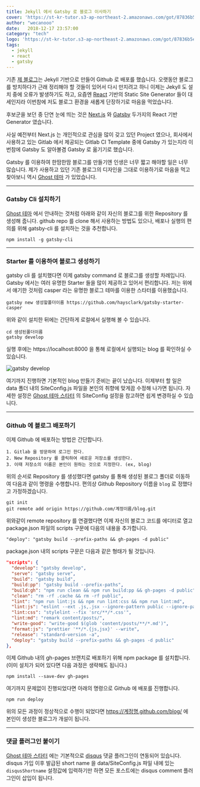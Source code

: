 ```yaml
---
title: Jekyll 에서 Gatsby 로 블로그 이사하기
cover: 'https://st-kr-tutor.s3-ap-northeast-2.amazonaws.com/got/87836b5eb053590be9fc6d495e7858fc/cover7.jpg'
author: "wecanooo"
date:   2018-12-17 23:57:00
category: "tech"
logo: 'https://st-kr-tutor.s3-ap-northeast-2.amazonaws.com/got/87836b5eb053590be9fc6d495e7858fc/dream.png'
tags:
  - jekyll
  - react
  - gatsby
---
```


기존 [제 블로그](https://wecanooo.github.com/blog/)는 Jekyll 기반으로 만들어 Github 로 배포를 했습니다.
오랫동안 블로그를 방치하다가 근래 정리해야 할 것들이 있어서 다시 만지려고 하니 이제는 Jekyll 도 설치 중에 오류가 발생하기도 하고, 요즘엔 [React](https://reactjs.org/) 기반의 Static Site Generator 들이 대세인지라 이번참에 저도 블로그 환경을 새롭게 단장하기로 마음을 먹었습니다.

후보군을 보던 중 단연 눈에 띄는 것은 [Next.js](https://nextjs.org/) 와 [Gatsby](https://www.gatsbyjs.org/) 두가지의 React 기반 Generator 였습니다.

사실 예전부터 Next.js 는 개인적으로 관심을 많이 갖고 있던 Project 였으나, 회사에서 사용하고 있는 Gitlab 에서 제공되는 Gitlab CI  Template 중에 Gatsby 가 있는지라 이번참에 Gatsby 도 알아볼겸 Gatsby 로 옮기기로 했습니다.

Gatsby 를 이용하여 한땀한땀 블로그를 만들기엔 인생은 너무 짧고 해야할 일은 너무 많습니다. 제가 사용하고 있던 기존 블로그의 디자인을 그대로 이용하기로 마음을 먹고 찾아보니 역시 [Ghost 테마](https://github.com/haysclark/gatsby-starter-casper) 가 있었습니다.

---

### Gatsby Cli 설치하기

[Ghost 테마](https://github.com/haysclark/gatsby-starter-casper) 에서 안내하는 것처럼 아래와 같이 자신의 블로그를 위한 Repository 를 생성해 줍니다. github repo 를 clone 해서 사용하는 방법도 있으나, 배포나 실행의 편의를 위해 gatsby-cli 를 설치하는 것을 추천합니다.

```shell
npm install -g gatsby-cli
```


---

### Starter 를 이용하여 블로그 생성하기

gatsby cli 를 설치했다면 이제 gatsby command 로 블로그를 생성할 차례입니다. Gatsby 에서는 여러 유명한 Starter 들을 많이 제공하고 있어서 편리합니다. 저는 위에서 얘기한 것처럼 casper 라는 유명한 블로그 테마를 이용한 스타터를 이용했습니다.


```shell
gatsby new 생성할폴더이름 https://github.com/haysclark/gatsby-starter-casper
```

위와 같이 설치한 뒤에는 간단하게 로컬에서 실행해 볼 수 있습니다.

```shell
cd 생성된폴더이름
gatsby develop
```

실행 후에는 https://localhost:8000 을 통해 로컬에서 실행되는 blog 를 확인하실 수 있습니다.

![gatsby develop](https://st-kr-tutor.s3-ap-northeast-2.amazonaws.com/got/87836b5eb053590be9fc6d495e7858fc/gatsby_develop.png)

여기까지 진행하면 기본적인 blog 만들기 준비는 끝이 났습니다. 이제부터 할 일은 data 폴더 내의 SiteConfig.js 파일을 본인의 취향에 맞게끔 수정해 나가면 됩니다. 자세한 설정은 [Ghost 테마 스타터](https://github.com/haysclark/gatsby-starter-casper) 의 SiteConfig 설정을 참고하면 쉽게 변경하실 수 있습니다.

---

### Github 에 블로그 배포하기

이제 Github 에 배포하는 방법은 간단합니다. 

```
1. Gitlab 을 방문하여 로그인 한다.
2. New Repository 를 클릭하여 새로운 저장소를 생성한다.
3. 이때 저장소의 이름은 본인이 원하는 것으로 지정한다. (ex, blog)
```

위의 순서로 Repository 를 생성했다면 gatsby 를 통해 생성된 블로그 폴더로 이동하여 다음과 같이 명령을 수행합니다.
편의상 Github Repository 이름을 `blog` 로 정했다고 가정하겠습니다.

```shell
git init
git remote add origin https://github.com/계정이름/blog.git
```

위와같이 remote repository 를 연결했다면 이제 자신의 블로그 코드를 에디터로 열고 package.json 파일의 scripts 구문에 다음의 내용을 추가합니다.

```
"deploy": "gatsby build --prefix-paths && gh-pages -d public"
```

package.json 내의 scripts 구문은 다음과 같은 형태가 될 것입니다.

```json
"scripts": {
  "develop": "gatsby develop",
  "serve": "gatsby serve",
  "build": "gatsby build",
  "build:pp": "gatsby build --prefix-paths",
  "build:gh": "npm run clean && npm run build:pp && gh-pages -d public",
  "clean": "rm -rf .cache && rm -rf public",
  "lint": "npm run lint:js && npm run lint:css && npm run lint:md",
  "lint:js": "eslint --ext .js,.jsx --ignore-pattern public --ignore-pattern static .",
  "lint:css": "stylelint --fix 'src/**/*.css'",
  "lint:md": "remark content/posts/",
  "write-good": "write-good $(glob 'content/posts/**/*.md')",
  "format:js": "prettier '**/*.{js,jsx}' --write",
  "release": "standard-version -a",
  "deploy": "gatsby build --prefix-paths && gh-pages -d public"
},
```

이제 Github 내의 gh-pages 브랜치로 배포하기 위해 npm package 를 설치합니다. (이미 설치가 되어 있다면 다음 과정은 생략해도 됩니다.)

```shell
npm install --save-dev gh-pages
```

여기까지 문제없이 진행되었다면 아래의 명령으로 Github 에 배포를 진행합니다.

```shell
npm run deploy
```

위의 모든 과정이 정상적으로 수행이 되었다면 https://계정명.github.com/blog/ 에 본인이 생성한 블로그가 개설이 됩니다.

---

### 댓글 플러그인 붙이기

[Ghost 테마 스타터](https://github.com/haysclark/gatsby-starter-casper) 에는 기본적으로 [disqus](https://help.disqus.com/) 댓글 플러그인이 연동되어 있습니다.
disqus 가입 이후 발급된 short name 을 data/SiteConfig.js 파일 내에 있는 `disqusShortname` 설정값에 입력하기만 하면 모든 포스트에는 disqus comment 플러그인이 삽입이 됩니다.


